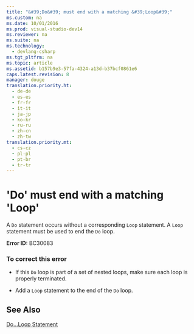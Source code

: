 ```yaml
---
title: "&#39;Do&#39; must end with a matching &#39;Loop&#39;"
ms.custom: na
ms.date: 10/01/2016
ms.prod: visual-studio-dev14
ms.reviewer: na
ms.suite: na
ms.technology: 
  - devlang-csharp
ms.tgt_pltfrm: na
ms.topic: article
ms.assetid: b157b9e3-57fa-4324-a13d-b37bcf0861e6
caps.latest.revision: 8
manager: douge
translation.priority.ht: 
  - de-de
  - es-es
  - fr-fr
  - it-it
  - ja-jp
  - ko-kr
  - ru-ru
  - zh-cn
  - zh-tw
translation.priority.mt: 
  - cs-cz
  - pl-pl
  - pt-br
  - tr-tr
---
```

# &#39;Do&#39; must end with a matching &#39;Loop&#39;
A `Do` statement occurs without a corresponding `Loop` statement. A `Loop` statement must be used to end the `Do` loop.  
  
 **Error ID:** BC30083  
  
### To correct this error  
  
-   If this `Do` loop is part of a set of nested loops, make sure each loop is properly terminated.  
  
-   Add a `Loop` statement to the end of the `Do` loop.  
  
## See Also  
 [Do...Loop Statement](../Topic/Do...Loop%20Statement%20\(Visual%20Basic\).md)
